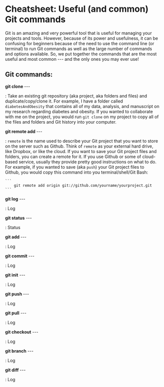 # Cheatsheet: Useful (and common) Git commands #

Git is an amazing and very powerful tool that is useful for managing your projects and tools.  However, because of its power and usefulness, it can be confusing for beginners because of the need to use the command line (or terminal) to run Git commands as well as the large number of commands and options available.  So, we put together the commands that are the most useful and most common --- and the only ones you may ever use!

## Git commands: ##

**git clone <repository>** ---

 :  Take an existing git repository (aka project, aka folders and
    files) and duplicate/copy/clone it.  For example, I have a folder
    called `diabetesAndObesity` that contains all of my data,
    analysis, and manuscript on my research regarding diabetes and
    obesity.  If you wanted to collaborate with me on the project, you
    would run `git clone` on my project to copy all of the files and
    folders and Git history into your computer.

**git remote add <name> <server-name>** ---

 :  `remote` is the name used to describe your Git project that you
    want to store on the server such as Github.  Think of `remote` as
    your external hard drive, like Dropbox, or like the cloud.  If you
    want to save your Git project files and folders, you can create a
    remote for it.  If you use Github or some of cloud-based service,
    usually they provide pretty good instructions on what to do.  For
    example, if you wanted to save (aka `push`) your Git project files
    to Github, you would copy this command into you terminal/shell/Git
    Bash:

    ```
        git remote add origin git://github.com/yourname/yourproject.git
    ```

**git log** ---

 :  Log

**git status** ---

:  Status

**git add <files>** ---

:  Log

**git commit** ---

:  Log

**git init** ---

:  Log

**git push <remote-name> <your-branch>** ---

:  Log

**git pull** ---

:  Log

**git checkout** ---

:  Log

**git branch** ---

:  Log

**git diff <commit-id> <file>** ---

:  Log

